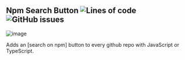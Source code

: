 ## Npm Search Button    ![Lines of code](https://img.shields.io/tokei/lines/github/clientcrash/npmbutton?style=flat-square) ![GitHub issues](https://img.shields.io/github/issues/clientcrash/npmbutton?style=flat-square)   
![image](https://user-images.githubusercontent.com/40364569/145695925-037add99-facc-4dda-9d2e-170826bc8d61.png)

 Adds an [search on npm] button to every github repo with JavaScript or TypeScript.
